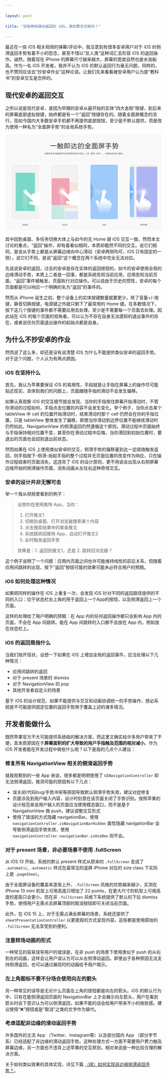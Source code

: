 ```yaml
---

layout: post

title: "没有两侧滑动返回的 iOS，真的罪无可赦吗？"

---
```


最近在一些 iOS 相关视频的弹幕/评论中，我注意到有很多安卓用户对于 iOS 的侧滑返回手势有着不小的怨念，甚至不惜以“反人类”这种词汇去形容 iOS 的返回操作。诚然，随着现在 iPhone 的屏幕尺寸越来越大，屏幕的宽度自然也是水涨船高。作为一名 iOS 开发者，我并不认为 iOS 的默认返回行为毫无问题，同样的，也不赞同应该去“抄安卓作业”这种论调。让我们先来看看被安卓用户认为是“教科书”的安卓交互是怎样的。

## 现代安卓的返回交互

之所以说是现代安卓，是因为早期的安卓从最开始的实体“四大金刚”按键，到后来的屏幕底部虚拟按键，始终都是有一个“返回”按键存在的。随着全面屏概念的流行，现如今国内大多数安卓手机都不再提供底部按钮，至少是不默认提供，而是改为使用一种名为“全面屏手势”的全局系统手势。

![54ba0e7463e1a35d148a839ce2c5c19cd25748094f122-ctGsLT_fw1200](/asserts/PopGesture/Android-Gesture.png)

其中回到桌面、多任务切换大体上与如今的无 Home 键 iOS 交互一致，然而本文讨论的重点，“返回”操作，却有着看似相同，本质却截然不同的交互。说它们相同，是说从手势上都是从屏幕边缘向中心滑动（安卓两侧均可，iOS 只有固定的一侧），说它们不同，是说“返回“这个概念在两个系统中完全无法对应。

先说说安卓的返回，过去的安卓是存在实体的返回按钮的，如今的安卓使用全局的边缘滑动手势，本质上二者是一回事，都是系统告知当前应用，应用告知当前页面，“返回”事件被触发，页面执行对应操作。可以说由于历史的惯性，安卓的每个页面都是可以响应一个明确的名为“返回”的事件的。

然而从 iPhone 诞生之初，整个设备上的实体按键数量就要更少。除了音量+/-按键，静音切换按键，电源键之外就只剩下了最常用的 Home 键。在多数情况下，按下这几个按键的事件都不需要应用去处理，至少是不需要每一个页面去处理。因此站在 iOS 的每个页面的视角看，可以认为不存在自身无法感知的退出事件的存在，或者说任何页面退出操作的起始点都是自身。

## 为什么不抄安卓的作业

然而说了这么多，却还是没有说清楚 iOS 为什么不能提供类似安卓的返回手势。对于这个问题，个人认为有两点原因。

### iOS 在坚持什么

首先，我认为苹果要保证 iOS 的易用性，手段就是让手指在屏幕上的操作尽可能贴近现实，具体到我们的问题上，页面跟随手指的滑动不会发生偏移。

如果认真观察 iOS 的交互细节就会发现，当你的手指按住屏幕开始滑动时，不管你滑动的过程如何，手指点击位置的内容不会发生变化。举个例子，当你点击某个 tableView 中 cell 的位置开始滑动时，结束滑动时那个 cell 仍然会在你的手指位置，只是 tableView 整体发生了偏移，即使当你滑动到边界位置不能继续滑动时仍然如此。NavigationView 的侧滑返回仍然遵循这个原则，滑动过程中页面始终与手指保持相对位置不变，甚至你在滑动过程中后悔，当你滑回到初始位置时，要退出的页面也会回到退出前状态。

然而如果在 iOS 上使用类似安卓的交互，侧滑手势的偏移量到达一定阈值触发返回，则手指按下-侧滑-抬起手指的整个过程并无页面位置的改变作为响应，只在操作过程结束时页面消失，这违背了 iOS 的设计原则，更不用说会出现从右侧屏幕边缘开始的侧滑操作页面，消失动画从左往右这种奇怪交互。

### 安卓的设计并非无懈可击

举一个我从视频里看到的例子：

> 设想你在使用推特 App，当你：
>
> 1. 打开推文1
> 2. 切换到桌面，打开浏览器搜索某个内容
> 3. 点击搜索结果中的某条推文
> 4. 系统跳转回推特 App，自动打开推文2
> 5. 此时触发返回手势
>
> 效果是：1. 返回到推文1，还是 2. 跳转回浏览器？

这个例子说明了一个问题：应用内页面之间也许可能维持线性的前后关系，但随着应用间跳转的出现，按下“返回”按钮可能的效果可能未必符合用户的预期。

### iOS 如何处理这种情况

如果把同样的操作在 iOS 上重复一次，会发现 iOS 针对不同的返回路径提供的不同的入口：位于状态栏左上角的用于返回上一个App的按钮，以及侧滑返回上一个页面。

这样的处理给了用户明确的预期：在 App 内的任何返回操作都只会影响 App 内的页面，不会在 App 间跳转。能在 App 间跳转的入口都不会放在 App 内，例如放在状态栏上。

### iOS 的返回是指什么

当我们抛开现状，设想一下如果在 iOS 上增加全局的返回事件，应当处理以下几种情况：

- 应用间跳转的返回
- 对于 present 场景的 dismiss
- 对于 NavigationView 的 pop
- 其他开发者自定义的场景

基于 iOS 的设计规范，如果不能提供与交互和动画协调统一的手势操作，想必系统是不可能提供固定位置的返回手势用于覆盖上述的诸多情况。

## 开发者能做什么

既然苹果官方不大可能提供系统级的解决方案，而这里又确实给许多用户带来了不便，其本质原因在于**屏幕面积的扩大导致的用户手指触及范围的相对减小**。作为 iOS 开发者能在开发过程中做些什么呢？以下是我的几点个人建议：

### 修复所有 NavigationView 相关的侧滑返回手势

就我观察到的一些 App 来说，很多都是明明使用了 `UINavigationController` 却无法侧滑返回，推测可能的原因有以下几点：

- 误关闭/代码bug/手势冲突等原因导致默认侧滑手势失效，建议对症修复
- 页面涉及到用户输入内容，设计时刻意在该页面关闭了手势识别。按照苹果的设计规范来说用户输入的页面应当使用模态窗口，而不是基于 NavigationView 做 push，建议调整交互形式
- 使用了错误的方式隐藏 navigationBar。使用 `navigationController.isNavigationBarHidden` 属性隐藏 navigationBar 会导致侧滑返回手势失效，使用 `navigationController.navigationBar.isHidden` 则不会。

### 对于 present 场景，非必要场景不使用 .fullScreen

从 iOS 13 开始，系统的默认 present 样式从原来的 `.fullScreen` 变成了 `.automatic`, `.automatic` 样式在最常见的竖屏 iPhone 对应的 size class 下实际上是 `.pageSheet`。

由于全面屏设备的覆盖率逐渐上升，`.fullScreen` 风格的优势越来越少，实测在 iPhone 13 mini 机型上可用高度只增加了 22 points，在更大尺寸的机型上可用高度的差距只会更小。而在非 `.fullScreen` 风格下系统提供了默认的下拉 dismiss 手势，使得用户无需点击屏幕顶部的取消按钮即可关闭当前页面。

此外，在 iOS 15 上，对于无需占满全屏幕的场景，系统还提供了 `sheetPresentationController` 以更直观的方式呈现内容。这些都是使用原始的 `.fullScreen` 无法享受到的便利。

### 注意转场动画的形式

一种常见的容易误导用户的错误是，在非 push 的场景下使用类似于 push 的从右到左的动画，这样会让用户误认为可以从左侧滑动返回。即使出于各种原因无法支持侧滑返回，也可以通过展现时的动画给予用户暗示。

### 左上角图标不要不分场合使用向左的箭头

另一种常见的误导是无论什么页面左上角的按钮都是向左的箭头。iOS 的默认行为中，只有在能侧滑返回页面的 NavigationBar 上才会展示向左箭头，用户在看到箭头时会下意识认为可以侧滑返回，如果不能的话会给用户带来不小的挫败感。建议使用“❌”按钮或是“取消”之类的文字作为替代。

### 考虑适配非边缘的滑动返回手势

许多国外的主流 App （Twitter、Instagram等）以及部分国内 App （部分字节系）已经适配了非边缘的滑动返回手势。这种处理方式一方面不需要用户费力触及屏幕边缘，另一方面也不违背上述苹果的交互原则，相对来说是一种比较合理的解决方案。

关于如何类似效果的具体实现，详见下篇 [（续）如何实现非边缘侧滑返回手势？](/2022/07/21/PopGesture2.html)。